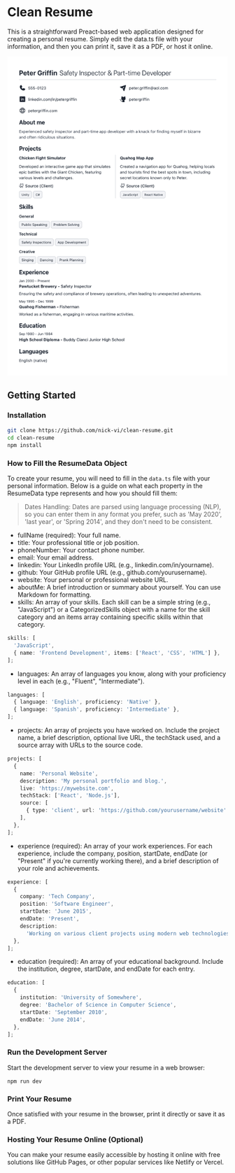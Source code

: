 # Clean Resume

This is a straightforward Preact-based web application designed for creating a personal resume. Simply edit the data.ts file with your information, and then you can print it, save it as a PDF, or host it online.

![example](./example.png)

## Getting Started

### Installation

```bash
git clone https://github.com/nick-vi/clean-resume.git
cd clean-resume
npm install
```

### How to Fill the ResumeData Object

To create your resume, you will need to fill in the `data.ts` file with your personal information. Below is a guide on what each property in the ResumeData type represents and how you should fill them:

> Dates Handling: Dates are parsed using language processing (NLP), so you can enter them in any format you prefer, such as 'May 2020', 'last year', or 'Spring 2014', and they don't need to be consistent.

- fullName (required): Your full name.
- title: Your professional title or job position.
- phoneNumber: Your contact phone number.
- email: Your email address.
- linkedin: Your LinkedIn profile URL (e.g., linkedin.com/in/yourname).
- github: Your GitHub profile URL (e.g., github.com/yourusername).
- website: Your personal or professional website URL.
- aboutMe: A brief introduction or summary about yourself. You can use Markdown for formatting.
- skills: An array of your skills. Each skill can be a simple string (e.g., "JavaScript") or a CategorizedSkills object with a name for the skill category and an items array containing specific skills within that category.

```typescript
skills: [
  'JavaScript',
  { name: 'Frontend Development', items: ['React', 'CSS', 'HTML'] },
];
```

- languages: An array of languages you know, along with your proficiency level in each (e.g., "Fluent", "Intermediate").

```typescript
languages: [
  { language: 'English', proficiency: 'Native' },
  { language: 'Spanish', proficiency: 'Intermediate' },
];
```

- projects: An array of projects you have worked on. Include the project name, a brief description, optional live URL, the techStack used, and a source array with URLs to the source code.

```typescript
projects: [
  {
    name: 'Personal Website',
    description: 'My personal portfolio and blog.',
    live: 'https://mywebsite.com',
    techStack: ['React', 'Node.js'],
    source: [
      { type: 'client', url: 'https://github.com/yourusername/website' },
    ],
  },
];
```

- experience (required): An array of your work experiences. For each experience, include the company, position, startDate, endDate (or "Present" if you're currently working there), and a brief description of your role and achievements.

```typescript
experience: [
  {
    company: 'Tech Company',
    position: 'Software Engineer',
    startDate: 'June 2015',
    endDate: 'Present',
    description:
      'Working on various client projects using modern web technologies.',
  },
];
```

- education (required): An array of your educational background. Include the institution, degree, startDate, and endDate for each entry.

```typescript
education: [
  {
    institution: 'University of Somewhere',
    degree: 'Bachelor of Science in Computer Science',
    startDate: 'September 2010',
    endDate: 'June 2014',
  },
];
```

### Run the Development Server

Start the development server to view your resume in a web browser:

```
npm run dev
```

### Print Your Resume

Once satisfied with your resume in the browser, print it directly or save it as a PDF.

### Hosting Your Resume Online (Optional)

You can make your resume easily accessible by hosting it online with free solutions like GitHub Pages, or other popular services like Netlify or Vercel.
